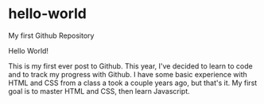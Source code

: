 # hello-world
My first Github Repository

Hello World!

This is my first ever post to Github. This year, I've decided to learn to code and to track my progress with Github. I have some basic experience with HTML and CSS from a class a took a couple years ago, but that's it. My first goal is to master HTML and CSS, then learn Javascript. 

